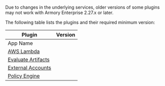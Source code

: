 Due to changes in the underlying services, older versions of some plugins may not work with Armory Enterprise 2.27.x or later. 

The following table lists the plugins and their required minimum version:

|  Plugin |  Version  |
|---------|-----------|
| App Name | | 
| [AWS Lambda](https://github.com/spinnaker-plugins/aws-lambda-deployment-plugin-spinnaker) |    |
| [Evaluate Artifacts](https://github.com/armory-plugins/evaluate-artifacts-releases/) |  |
| [External Accounts](https://github.com/armory-plugins/external-accounts/releases) |  |
| [Policy Engine](https://github.com/armory-plugins/policy-engine-releases/releases) | |

